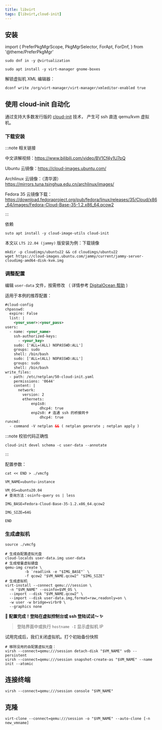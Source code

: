 ```yaml
---
title: libvirt
tags: [libvirt,cloud-init]
---
```


## 安装

import {
  PreferPkgMgrScope,
  PkgMgrSelector,
  ForApt,
  ForDnf,
} from '@theme/PreferPkgMgr'

 <PreferPkgMgrScope dnf apt>
<PkgMgrSelector />

 <ForDnf>

    sudo dnf in -y @virtualization

 </ForDnf>

 <ForApt>

    sudo apt install -y virt-manager gnome-boxes

 </ForApt>

</PreferPkgMgrScope>

解锁虚拟机 XML 编辑器：

    dconf write /org/virt-manager/virt-manager/xmleditor-enabled true

## 使用 cloud-init 自动化

通过支持大多数发行版的 [cloud-init](https://cloudinit.readthedocs.io/en/latest/index.html) 技术，
产生可 ssh 直连 qemu/kvm 虚拟机。

### 下载安装

:::note 相关链接

中文讲解视频：https://www.bilibili.com/video/BV1Cf4y1U7pQ

Ubuntu 云镜像：https://cloud-images.ubuntu.com/

Archlinux 云镜像：（清华源）https://mirrors.tuna.tsinghua.edu.cn/archlinux/images/

Fedora 35 云镜像下载：https://download.fedoraproject.org/pub/fedora/linux/releases/35/Cloud/x86_64/images/Fedora-Cloud-Base-35-1.2.x86_64.qcow2

:::

依赖

    suto apt install -y cloud-image-utils cloud-init

本文以 `LTS 22.04 (jammy)` 版安装为例：下载镜像

```shell
mkdir -p cloudimgs/ubuntu22 && cd cloudimgs/ubuntu22
wget https://cloud-images.ubuntu.com/jammy/current/jammy-server-cloudimg-amd64-disk-kvm.img
```

### 调整配置

编辑 `user-data` 文件，按需修改
（ 详情参考 [DigitalOcean 帮助](https://www.digitalocean.com/community/tutorials/how-to-use-cloud-config-for-your-initial-server-setup) )

适用于本例的推荐配置：

```xml
#cloud-config
chpasswd:
  expire: False
  list: |
    <your_user>:<your_pass>
users:
  - name: <your_name>
    ssh-authorized-keys:
      - <your_key>
    sudo: ['ALL=(ALL) NOPASSWD:ALL']
    groups: sudo
    shell: /bin/bash
    sudo: ['ALL=(ALL) NOPASSWD:ALL']
    groups: sudo
    shell: /bin/bash
write_files:
  - path: /etc/netplan/50-cloud-init.yaml
    permissions: '0644'
    content: |
      network:
        version: 2
        ethernets:
            enp1s0:
                dhcp4: true
            enp2s0: # 连通 ssh 的桥接网卡
                dhcp4: true
runcmd:
  - command -V netplan && ( netplan generate ; netplan apply )
```

:::note 校验代码正确性

    cloud-init devel schema -c user-data --annotate

:::

配置参数：

```shell
cat << END > ./vmcfg

VM_NAME=ubuntu-instance

VM_OS=ubuntu20.04
# 查询方法：osinfo-query os | less

IMG_BASE=Fedora-Cloud-Base-35-1.2.x86_64.qcow2

IMG_SIZE=64G

END
```

### 生成虚拟机

```shell
source ./vmcfg

# 生成自配置虚拟光盘
cloud-localds user-data.img user-data
# 生成增量虚拟硬盘
qemu-img create \
         -b `readlink -e "$IMG_BASE"` \
         -f qcow2 "$VM_NAME.qcow2" "$IMG_SIZE"
# 生成虚拟机
virt-install --connect qemu:///session \
  -n "$VM_NAME" --osinfo=$VM_OS \
  --import --disk "$VM_NAME.qcow2" \
  --import --disk user-data.img,format=raw,readonly=on \
  -w user -w bridge=virbr0 \
  --graphics none
```

**🎉 配置完成！登陆在虚拟控制台或 ssh 登陆试试～ ✨**

> 登陆界面中或执行 `hostname -I` 显示虚拟机 IP

试用完成后，我们关闭虚拟机。打个初始备份快照

    # 移除没用的自配置虚拟光盘：
    virsh --connect=qemu:///session detach-disk "$VM_NAME" vdb --persistent
    virsh --connect=qemu:///session snapshot-create-as "$VM_NAME" --name init --atomic

## 连接终端

    virsh --connect=qemu:///session console "$VM_NAME"

## 克隆

    virt-clone --connect=qemu:///session -o "$VM_NAME" --auto-clone [-n new_vmname]
